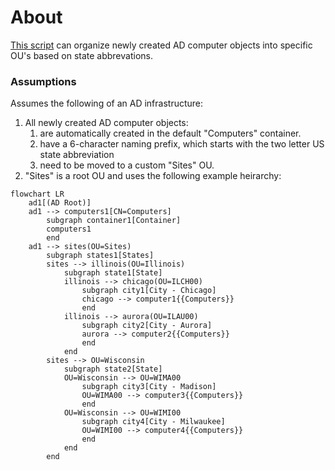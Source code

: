 # About

[This script](Move-ComputersByStateSiteCode.ps1) can organize newly created AD computer objects into specific OU's based on state abbrevations.

### Assumptions

Assumes the following of an AD infrastructure:
1. All newly created AD computer objects:
    1. are automatically created in the default "Computers" container.
    2. have a 6-character naming prefix, which starts with the two letter US state abbreviation
    3. need to be moved to a custom "Sites" OU.
2. "Sites" is a root OU and uses the following example heirarchy:
```mermaid
flowchart LR
    ad1[(AD Root)]
    ad1 --> computers1[CN=Computers]
        subgraph container1[Container]
        computers1
        end
    ad1 --> sites(OU=Sites)
        subgraph states1[States]
        sites --> illinois(OU=Illinois)
            subgraph state1[State]
            illinois --> chicago(OU=ILCH00)
                subgraph city1[City - Chicago]
                chicago --> computer1{{Computers}}
                end
            illinois --> aurora(OU=ILAU00)
                subgraph city2[City - Aurora]
                aurora --> computer2{{Computers}}
                end
            end
        sites --> OU=Wisconsin
            subgraph state2[State]
            OU=Wisconsin --> OU=WIMA00
                subgraph city3[City - Madison]
                OU=WIMA00 --> computer3{{Computers}}
                end
            OU=Wisconsin --> OU=WIMI00
                subgraph city4[City - Milwaukee]
                OU=WIMI00 --> computer4{{Computers}}
                end
            end
        end
```
